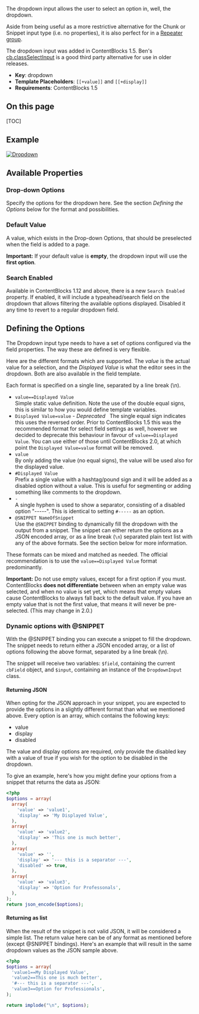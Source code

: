 The dropdown input allows the user to select an option in, well, the dropdown.   

Aside from being useful as a more restrictive alternative for the Chunk or Snippet input type (i.e. no properties), it is also perfect for in a [Repeater group](Repeater).

The dropdown input was added in ContentBlocks 1.5. Ben's [cb.classSelectInput](https://github.com/bennyb/cb.classSelectInput) is a good third party alternative for use in older releases.

- **Key**: dropdown 
- **Template Placeholders**: `[[+value]]` and `[[+display]]`
- **Requirements**: ContentBlocks 1.5 

## On this page

[TOC]

## Example

[ ![Dropdown](https://assets.modmore.com/assets/uploads/images/dropdown.png)](https://assets.modmore.com/assets/uploads/images/dropdown.png)  

## Available Properties

### Drop-down Options

Specify the options for the dropdown here. See the section _Defining the Options_ below for the format and possibilities.

### Default Value

A value, which exists in the Drop-down Options, that should be preselected when the field is added to a page. 

**Important:** If your default value is **empty**, the dropdown input will use the **first option**. 

### Search Enabled

Available in ContentBlocks 1.12 and above, there is a new `Search Enabled` property. If enabled, it will include a typeahead/search
field on the dropdown that allows filtering the available options displayed. Disabled it any time to revert to a regular dropdown field.

## Defining the Options

The Dropdown input type needs to have a set of options configured via the field properties. The way these are defined is very flexible.

Here are the different formats which are supported. The _value_ is the actual value for a selection, and the _Displayed Value_ is what the editor sees in the dropdown. Both are also available in the field template. 

Each format is specified on a single line, separated by a line break (\\n).

- `value==Displayed Value`  
Simple static value definition. Note the use of the double equal signs, this is similar to how you would define template variables.
- `Displayed Value=value` - _Deprecated_  
The single equal sign indicates this uses the reversed order. Prior to ContentBlocks 1.5 this was the recommended format for select field settings as well, however we decided to deprecate this behaviour in favour of `value==Displayed Value`. You can use either of those until ContentBlocks 2.0, at which point the `Displayed Value=value` format will be removed.
- `value`  
By only adding the value (no equal signs), the value will be used also for the displayed value.
- `#Displayed Value`  
Prefix a single value with a hashtag/pound sign and it will be added as a disabled option without a value. This is useful for segmenting or adding something like comments to the dropdown.
- `-`  
A single hyphen is used to show a separator, consisting of a disabled option "-----". This is identical to setting `#-----` as an option.
- `@SNIPPET NameOfSnippet`  
Use the `@SNIPPET` binding to dynamically fill the dropdown with the output from a snippet. The snippet can either return the options as a JSON encoded array, or as a line break (`\n`) separated plain text list with any of the above formats. See the section below for more information.

These formats can be mixed and matched as needed. The official recommendation is to use the `value==Displayed Value` format predominantly.

**Important:** Do not use empty values, except for a first option if you must. ContentBlocks **does not differentiate** between when an empty value was selected, and when no value is set yet, which means that empty values cause ContentBlocks to always fall back to the default value. If you have an empty value that is not the first value, that means it will never be pre-selected. (This may change in 2.0.) 

### Dynamic options with @SNIPPET

With the @SNIPPET binding you can execute a snippet to fill the dropdown. The snippet needs to return either a JSON encoded array, or a list of options following the above format, separated by a line break (\\n).

The snippet will receive two variables: `$field`, containing the current `cbField` object, and `$input`, containing an instance of the `DropdownInput` class.

#### Returning JSON

When opting for the JSON approach in your snippet, you are expected to provide the options in a slightly different format than what we mentioned above. Every option is an array, which contains the following keys:

- value
- display
- disabled

The value and display options are required, only provide the disabled key with a value of true if you wish for the option to be disabled in the dropdown.

To give an example, here's how you might define your options from a snippet that returns the data as JSON:
```` PHP
<?php
$options = array(
  array(
    'value' => 'value1',
    'display' => 'My Displayed Value',
  ),
  array(
    'value' => 'value2',
    'display' => 'This one is much better',
  ),
  array(
    'value' => '',
    'display' => '--- this is a separator ---',
    'disabled' => true,
  ),
  array(
    'value' => 'value3',
    'display' => 'Option for Professonals',
  ),
);
return json_encode($options);
````

#### Returning as list

When the result of the snippet is not valid JSON, it will be considered a simple list. The return value here can be of any format as mentioned before (except @SNIPPET bindings). Here's an example that will result in the same dropdown values as the JSON sample above.

```` PHP
<?php
$options = array(
  'value1==My Displayed Value',
  'value2==This one is much better',
  '#--- this is a separator ---',
  'value3==Option for Professionals',
);

return implode("\n", $options);
````

